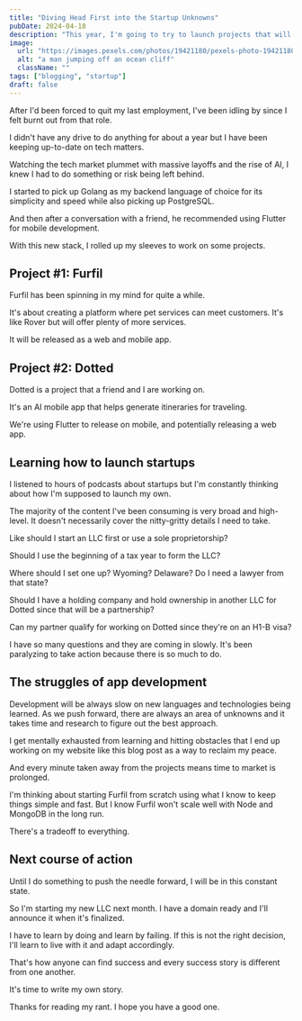 ```yaml
---
title: "Diving Head First into the Startup Unknowns"
pubDate: 2024-04-18
description: "This year, I'm going to try to launch projects that will hopefully generate income. It's always been a dream of mine to pursue exciting ideas that I'm passionate about. In doing so, there are so many raised questions about what I need to do."
image:
  url: "https://images.pexels.com/photos/19421180/pexels-photo-19421180/free-photo-of-man-jumping-to-sea-at-golden-hour.jpeg?auto=compress&cs=tinysrgb&w=1260&h=750&dpr=1"
  alt: "a man jumping off an ocean cliff"
  className: ""
tags: ["blogging", "startup"]
draft: false
---
```


After I'd been forced to quit my last employment, I've been idling by since I felt burnt out from that role.

I didn't have any drive to do anything for about a year but I have been keeping up-to-date on tech matters.

Watching the tech market plummet with massive layoffs and the rise of AI, I knew I had to do something or risk being left behind.

I started to pick up Golang as my backend language of choice for its simplicity and speed while also picking up PostgreSQL.

And then after a conversation with a friend, he recommended using Flutter for mobile development.

With this new stack, I rolled up my sleeves to work on some projects.

## Project #1: Furfil

Furfil has been spinning in my mind for quite a while.

It's about creating a platform where pet services can meet customers. It's like Rover but will offer plenty of more services.

It will be released as a web and mobile app.

## Project #2: Dotted

Dotted is a project that a friend and I are working on.

It's an AI mobile app that helps generate itineraries for traveling.

We're using Flutter to release on mobile, and potentially releasing a web app.

## Learning how to launch startups

I listened to hours of podcasts about startups but I'm constantly thinking about how I'm supposed to launch my own.

The majority of the content I've been consuming is very broad and high-level. It doesn't necessarily cover the nitty-gritty details I need to take.

Like should I start an LLC first or use a sole proprietorship?

Should I use the beginning of a tax year to form the LLC?

Where should I set one up? Wyoming? Delaware? Do I need a lawyer from that state?

Should I have a holding company and hold ownership in another LLC for Dotted since that will be a partnership?

Can my partner qualify for working on Dotted since they're on an H1-B visa?

I have so many questions and they are coming in slowly. It's been paralyzing to take action because there is so much to do.

## The struggles of app development

Development will be always slow on new languages and technologies being learned. As we push forward, there are always an area of unknowns and it takes time and research to figure out the best approach.

I get mentally exhausted from learning and hitting obstacles that I end up working on my website like this blog post as a way to reclaim my peace.

And every minute taken away from the projects means time to market is prolonged.

I'm thinking about starting Furfil from scratch using what I know to keep things simple and fast. But I know Furfil won't scale well with Node and MongoDB in the long run.

There's a tradeoff to everything.

## Next course of action

Until I do something to push the needle forward, I will be in this constant state.

So I'm starting my new LLC next month. I have a domain ready and I'll announce it when it's finalized.

I have to learn by doing and learn by failing. If this is not the right decision, I'll learn to live with it and adapt accordingly.

That's how anyone can find success and every success story is different from one another.

It's time to write my own story.

Thanks for reading my rant. I hope you have a good one.
